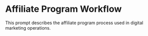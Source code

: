 # Affiliate Program Workflow

This prompt describes the affiliate program process used in digital marketing operations.
